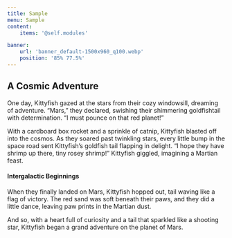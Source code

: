 ```yaml
---
title: Sample
menu: Sample
content:
    items: '@self.modules'

banner:
    url: 'banner_default-1500x960_q100.webp'
	position: '85% 77.5%'
---
```

## A Cosmic Adventure

One day, Kittyfish gazed at the stars from their cozy windowsill, dreaming of adventure. “Mars,” they declared, swishing their shimmering goldfishtail with determination. “I must pounce on that red planet!”

With a cardboard box rocket and a sprinkle of catnip, Kittyfish blasted off into the cosmos. As they soared past twinkling stars, every little bump in the space road sent Kittyfish’s goldfish tail flapping in delight. “I hope they have shrimp up there, tiny rosey shrimp!” Kittyfish giggled, imagining a Martian feast.

#### Intergalactic Beginnings

When they finally landed on Mars, Kittyfish hopped out, tail waving like a flag of victory. The red sand was soft beneath their paws, and they did a little dance, leaving paw prints in the Martian dust.

And so, with a heart full of curiosity and a tail that sparkled like a shooting star, Kittyfish began a grand adventure on the planet of Mars.